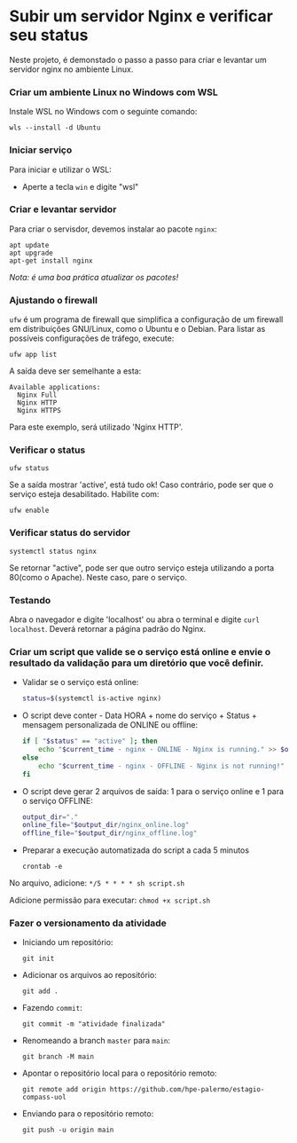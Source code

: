 

# Subir um servidor Nginx e verificar seu status

Neste projeto, é demonstado o passo a passo para criar e levantar um servidor nginx no ambiente Linux. 

### Criar um ambiente Linux no Windows com WSL

Instale WSL no Windows com o seguinte comando:
```
wls --install -d Ubuntu	
```
  

### Iniciar serviço

Para iniciar e utilizar o WSL:

- Aperte a tecla `win`  e digite "wsl"

  
### Criar e levantar servidor

Para criar o servisdor, devemos instalar ao pacote `nginx`:
```
apt update
apt upgrade
apt-get install nginx
```
*Nota: é uma boa prática atualizar os pacotes!*
  

###  Ajustando o firewall

`ufw` é um programa de firewall que simplifica a configuração de um firewall em distribuições GNU/Linux, como o Ubuntu e o Debian.  Para listar as possíveis configurações de tráfego, execute:
```
ufw app list
```
A saída deve ser semelhante a esta:
```
Available applications:
  Nginx Full
  Nginx HTTP
  Nginx HTTPS
```
  Para este exemplo, será utilizado 'Nginx HTTP'.

### **Verificar o status**

```
ufw status
```
Se a saída mostrar 'active', está tudo ok! Caso contrário, pode ser que o serviço esteja desabilitado. Habilite com:

```
ufw enable
```

### Verificar status do servidor 

```
systemctl status nginx
```

Se retornar "active", pode ser que outro serviço esteja utilizando a porta 80(como o Apache). Neste caso, pare o serviço.

### Testando 

Abra o navegador e digite 'localhost' ou abra o terminal e digite `curl localhost`. Deverá retornar a página padrão do Nginx.



### Criar um script que valide se o serviço está online e envie o resultado da validação para um diretório que você definir.

- Validar se o serviço está online:
	```bash
	status=$(systemctl is-active nginx)
	```
- O script deve conter - Data HORA + nome do serviço + Status + mensagem personalizada de ONLINE ou offline:
	``` bash
	if [ "$status" == "active" ]; then
	    echo "$current_time - nginx - ONLINE - Nginx is running." >> $online_file
	else
	    echo "$current_time - nginx - OFFLINE - Nginx is not running!" >> $offline_file
	fi
	```
- O script deve gerar 2 arquivos de saída: 1 para o serviço online e 1 para o serviço OFFLINE:
	```bash
	output_dir="."
	online_file="$output_dir/nginx_online.log"
	offline_file="$output_dir/nginx_offline.log"
	``` 
-  Preparar a execução automatizada do
script a
cada 5 minutos
	```
	crontab -e
 	```

 No arquivo, adicione:
	```
	*/5 * * * * sh script.sh
	```
 
 Adicione permissão para executar:
 	```
	chmod +x script.sh
	```
	
### Fazer o versionamento da atividade

-	Iniciando um repositório:
	
	```
	git init
	```
-	Adicionar os arquivos ao repositório:
	
	```
	git add .
	```
-	Fazendo `commit`:
	
	```
	git commit -m "atividade finalizada"
	```
-	Renomeando a branch `master` para `main`:
	
	```
	git branch -M main
	```
-	Apontar o repositório local para o repositório remoto:
	
	```
	git remote add origin https://github.com/hpe-palermo/estagio-compass-uol
	```

-	Enviando para o repositório remoto:
	
	```
	git push -u origin main
	```	
